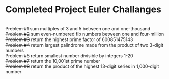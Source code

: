 <h1>Completed Project Euler Challanges</h1></br>
<s>Problem #1</s> sum multiples of 3 and 5 between one and one-thousand</br>
<s>Problem #2</s> sum even-numbered fib numbers between one and four-million</br>
<s>Problem #3</s> return the highest prime factor of 600851475143</br>
<s>Problem #4</s> return largest palindrome made from the product of two 3-digit numbers</br>
<s>Problem #5</s> return smallest number divisible by integers 1-20</br>
<s>Problem #7</s> return the 10,001st prime number</br>
<s>Problem #8</s> return the product of the highest 13-digit series in 1,000-digit number</br>

